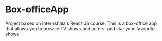 # Box-officeApp
Project based on Internshala's React JS course. This is a box-office app that allows you to browse TV shows and actors, and star your favourite shows
